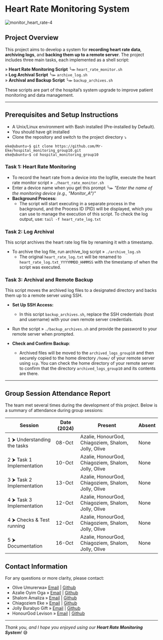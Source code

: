# Heart Rate Monitoring System
![monitor_heart_rate-4](https://github.com/user-attachments/assets/e00238e6-07d4-4fe1-b2d9-be0301855760)

## Project Overview  
This project aims to develop a system for **recording heart rate data**, **archiving logs**, and **backing them up to a remote server**. The project includes three main tasks, each implemented as a shell script:  

  
»  **Heart Rate Monitoring Script**  ╰⪼   `heart_rate_monitor.sh`  
»  **Log Archival Script**  ╰⪼   `archive_log.sh`  
»  **Archival and Backup Script**  ╰⪼   `backup_archives.sh`  
  
These scripts are part of the hospital’s system upgrade to improve patient monitoring and data management.  

---
## Prerequisites and Setup Instructions
- A Unix/Linux environment with Bash installed (Pre-installed by Default).
- You should have git installed  
- Clone the repository and switch to the project directory ⤵️
```
eke@ubuntu~$ git clone https://github.com/Mr-Eke/hospital_monitoring_group10.git
eke@ubuntu~$ cd hospital_monitoring_group10
```
### Task 1: Heart Rate Monitoring  
- To record the heart rate from a device into the logfile, execute the heart rate monitor script » `./heart_rate_monitor.sh`  
- Enter a device name when you get this prompt ╰⪼  _"Enter the name of the monitoring device (e.g., "Monitor_A")"_  
- **Background Process:**  
  - The script will start executing in a separate process in the background, and the Process ID (PID) will be displayed, which you can use to manage the execution of this script.
To check the log output, use: `tail -f heart_rate_log.txt`  
### Task 2: Log Archival  
This script archives the heart rate log file by renaming it with a timestamp.
- To archive the log file, run archive_log script » `./archive_log.sh`   
   - The original `heart_rate_log.txt` will be renamed to `heart_rate_log.txt_YYYYMMDD_HHMMSS` with the timestamp of when the script was executed.  
### Task 3: Archival and Remote Backup
This script moves the archived log files to a designated directory and backs them up to a remote server using SSH.  
- **Set Up SSH Access:**  
  - In this script `backup_archives.sh`, replace the SSH credentials (host and username) with your own remote server credentials.
- Run the script » `./backup_archives.sh` and provide the password to your remote server when prompted.   

- **Check and Confirm Backup**:  
  - Archived files will be moved to the `archived_logs_group10` and then securely copied to the home directory `/home/` of your remote server using `scp`. You can check the home directory of your remote server to confirm that the directory `archived_logs_group10` and its contents are there. 

---

## Group Session Attendance Report

The team met several times during the development of this project. Below is a summary of attendance during group sessions:

| **Session**                                    | **Date (2024)**      | **Present**                                               | **Absent** |
|------------------------------------------------|---------------|-----------------------------------------------------------|------------|
| 1 ⮞ Understanding the tasks                | 08-Oct    | Azalie, HonourGod, Chiagoziem, Shalom, Jolly, Olive        | None       |
| 2 ⮞ Task 1 Implementation              | 10-Oct    | Azalie, HonourGod, Chiagoziem, Shalom, Jolly, Olive        | None       |
| 3 ⮞ Task 2 Implementation              | 13-Oct    | Azalie, HonourGod, Chiagoziem, Shalom, Jolly, Olive        | None       |
| 4 ⮞ Task 3 Implementation              | 12-Oct    | Azalie, HonourGod, Chiagoziem, Shalom, Jolly, Olive        | None       |
| 4 ⮞ Checks & Test running                  | 12-Oct    | Azalie, HonourGod, Chiagoziem, Shalom, Jolly, Olive        | None       |
| 5 ⮞ Documentation                      | 16-Oct    | Azalie, HonourGod, Chiagoziem, Shalom, Jolly, Olive        | None       |  

## Contact Information  
For any questions or more clarity, please contact:
- Olive Umurerwa» [Email](o.umurerwa@alustudent.com) | [Github](https://github.com/Umurerwa3)
- Azalie Oyim Oga » [Email](a.oga@alustudent.com) | [Github](https://github.com/Az-oga)
- Shalom Amaliza » [Email](s.amaliza@alustudent.com) | [Github](https://github.com/amaliza-shal)
- Chiagoziem Eke » [Email](c.eke@alustudent.com) | [Github](https://github.com/Mr-Eke)
- Jolly Burabyo Gift » [Email](j.burabyo@alustudent.com) | [Github](https://github.com/Burabyo)
- HonourGod Levison » [Email](h.levison@alustudent.com) | [Github](https://github.com/H-levison)  
---
_Thank you, and I hope you enjoyed using our **Heart Rate Monitoring System**!_ 😅
